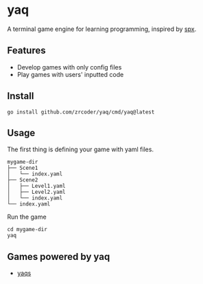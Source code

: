 # yaq

A terminal game engine for learning programming, inspired by [spx](https://github.com/goplus/spx).

## Features

- Develop games with only config files
- Play games with users' inputted code

## Install

```shell
go install github.com/zrcoder/yaq/cmd/yaq@latest
```

## Usage

The first thing is defining your game with yaml files.
 ```text
mygame-dir
 ├── Scene1
 │   └── index.yaml
 ├── Scene2
 │   ├── Level1.yaml
 │   ├── Level2.yaml
 │   └── index.yaml
 └── index.yaml
 ```

Run the game

```shell
cd mygame-dir
yaq
```

## Games powered by yaq

- [yaqs](https://github.com/zrcoder/yaqs)
